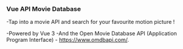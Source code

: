 <h3>Vue API Movie Database</h3>

-Tap into a movie API and search for your favourite motion picture ! 

-Powered by Vue 3
-And the Open Movie Database API (Application Program Interface) - https://www.omdbapi.com/.
